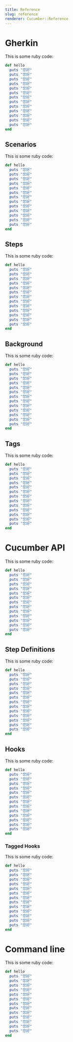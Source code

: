 ```yaml
---
title: Reference
slug: reference
renderer: Cucumber::Reference
---
```

# Gherkin

This is some ruby code:

```ruby
def hello
  puts "您好"
  puts "您好"
  puts "您好"
  puts "您好"
  puts "您好"
  puts "您好"
  puts "您好"
  puts "您好"
  puts "您好"
  puts "您好"
  puts "您好"
  puts "您好"
  puts "您好"
end
```

## Scenarios

This is some ruby code:

```ruby
def hello
  puts "您好"
  puts "您好"
  puts "您好"
  puts "您好"
  puts "您好"
  puts "您好"
  puts "您好"
  puts "您好"
  puts "您好"
  puts "您好"
  puts "您好"
  puts "您好"
  puts "您好"
end
```

## Steps

This is some ruby code:

```ruby
def hello
  puts "您好"
  puts "您好"
  puts "您好"
  puts "您好"
  puts "您好"
  puts "您好"
  puts "您好"
  puts "您好"
  puts "您好"
  puts "您好"
  puts "您好"
  puts "您好"
  puts "您好"
end
```

## Background

This is some ruby code:

```ruby
def hello
  puts "您好"
  puts "您好"
  puts "您好"
  puts "您好"
  puts "您好"
  puts "您好"
  puts "您好"
  puts "您好"
  puts "您好"
  puts "您好"
  puts "您好"
  puts "您好"
  puts "您好"
end
```

## Tags

This is some ruby code:

```ruby
def hello
  puts "您好"
  puts "您好"
  puts "您好"
  puts "您好"
  puts "您好"
  puts "您好"
  puts "您好"
  puts "您好"
  puts "您好"
  puts "您好"
  puts "您好"
  puts "您好"
  puts "您好"
end
```

# Cucumber API

This is some ruby code:

```ruby
def hello
  puts "您好"
  puts "您好"
  puts "您好"
  puts "您好"
  puts "您好"
  puts "您好"
  puts "您好"
  puts "您好"
  puts "您好"
  puts "您好"
  puts "您好"
  puts "您好"
  puts "您好"
end
```

## Step Definitions

This is some ruby code:

```ruby
def hello
  puts "您好"
  puts "您好"
  puts "您好"
  puts "您好"
  puts "您好"
  puts "您好"
  puts "您好"
  puts "您好"
  puts "您好"
  puts "您好"
  puts "您好"
  puts "您好"
  puts "您好"
end
```

## Hooks

This is some ruby code:

```ruby
def hello
  puts "您好"
  puts "您好"
  puts "您好"
  puts "您好"
  puts "您好"
  puts "您好"
  puts "您好"
  puts "您好"
  puts "您好"
  puts "您好"
  puts "您好"
  puts "您好"
  puts "您好"
end
```

### Tagged Hooks

This is some ruby code:

```ruby
def hello
  puts "您好"
  puts "您好"
  puts "您好"
  puts "您好"
  puts "您好"
  puts "您好"
  puts "您好"
  puts "您好"
  puts "您好"
  puts "您好"
  puts "您好"
  puts "您好"
  puts "您好"
end
```

# Command line

This is some ruby code:

```ruby
def hello
  puts "您好"
  puts "您好"
  puts "您好"
  puts "您好"
  puts "您好"
  puts "您好"
  puts "您好"
  puts "您好"
  puts "您好"
  puts "您好"
  puts "您好"
  puts "您好"
  puts "您好"
end
```
